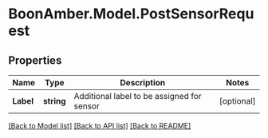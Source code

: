 # BoonAmber.Model.PostSensorRequest
## Properties

Name | Type | Description | Notes
------------ | ------------- | ------------- | -------------
**Label** | **string** | Additional label to be assigned for sensor | [optional] 

[[Back to Model list]](../README.md#documentation-for-models) [[Back to API list]](../README.md#documentation-for-api-endpoints) [[Back to README]](../README.md)

